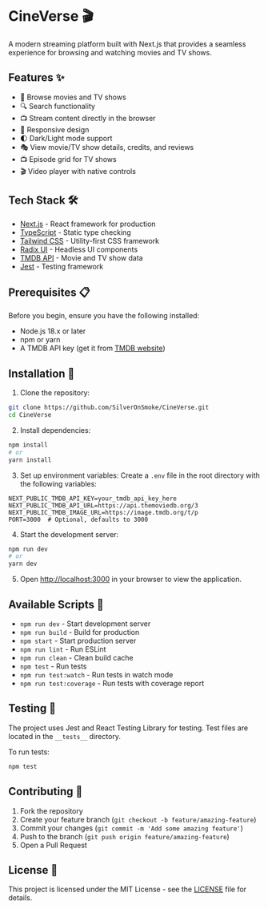 # CineVerse 🎬

A modern streaming platform built with Next.js that provides a seamless experience for browsing and watching movies and TV shows.

## Features ✨

- 🎥 Browse movies and TV shows
- 🔍 Search functionality
- 📺 Stream content directly in the browser
- 📱 Responsive design
- 🌓 Dark/Light mode support
- 🎭 View movie/TV show details, credits, and reviews
- 📺 Episode grid for TV shows
- 🎬 Video player with native controls

## Tech Stack 🛠️

- [Next.js](https://nextjs.org/) - React framework for production
- [TypeScript](https://www.typescriptlang.org/) - Static type checking
- [Tailwind CSS](https://tailwindcss.com/) - Utility-first CSS framework
- [Radix UI](https://www.radix-ui.com/) - Headless UI components
- [TMDB API](https://www.themoviedb.org/documentation/api) - Movie and TV show data
- [Jest](https://jestjs.io/) - Testing framework

## Prerequisites 📋

Before you begin, ensure you have the following installed:
- Node.js 18.x or later
- npm or yarn
- A TMDB API key (get it from [TMDB website](https://www.themoviedb.org/settings/api))

## Installation 🚀

1. Clone the repository:
```bash
git clone https://github.com/SilverOnSmoke/CineVerse.git
cd CineVerse
```

2. Install dependencies:
```bash
npm install
# or
yarn install
```

3. Set up environment variables:
Create a `.env` file in the root directory with the following variables:
```env
NEXT_PUBLIC_TMDB_API_KEY=your_tmdb_api_key_here
NEXT_PUBLIC_TMDB_API_URL=https://api.themoviedb.org/3
NEXT_PUBLIC_TMDB_IMAGE_URL=https://image.tmdb.org/t/p
PORT=3000  # Optional, defaults to 3000
```

4. Start the development server:
```bash
npm run dev
# or
yarn dev
```

5. Open [http://localhost:3000](http://localhost:3000) in your browser to view the application.

## Available Scripts 📜

- `npm run dev` - Start development server
- `npm run build` - Build for production
- `npm start` - Start production server
- `npm run lint` - Run ESLint
- `npm run clean` - Clean build cache
- `npm test` - Run tests
- `npm run test:watch` - Run tests in watch mode
- `npm run test:coverage` - Run tests with coverage report

## Testing 🧪

The project uses Jest and React Testing Library for testing. Test files are located in the `__tests__` directory.

To run tests:
```bash
npm test
```

## Contributing 🤝

1. Fork the repository
2. Create your feature branch (`git checkout -b feature/amazing-feature`)
3. Commit your changes (`git commit -m 'Add some amazing feature'`)
4. Push to the branch (`git push origin feature/amazing-feature`)
5. Open a Pull Request

## License 📄

This project is licensed under the MIT License - see the [LICENSE](LICENSE) file for details.
